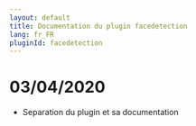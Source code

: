 ```yaml
---
layout: default
title: Documentation du plugin facedetection
lang: fr_FR
pluginId: facedetection
---
```


# 03/04/2020

* Separation du plugin et sa documentation